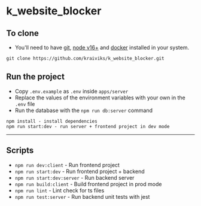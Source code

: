 # k_website_blocker

## To clone

- You'll need to have [git](https://git-scm.com/), [node v16+](https://nodejs.org/en/) and [docker](https://www.docker.com/) installed in
  your system.

`git clone https://github.com/kraiviks/k_website_blocker.git`

## Run the project

- Copy `.env.example` as `.env` inside `apps/server`
- Replace the values of the environment variables with your own in the `.env` file
- Run the database with the `npm run db:server` command

```
npm install - install dependencies
npm run start:dev - run server + frontend project in dev mode
```

---

## Scripts

- `npm run dev:client` - Run frontend project
- `npm run start:dev` - Run frontend project + backend
- `npm run start:dev:server` - Run backend server
- `npm run build:client` - Build frontend project in prod mode
- `npm run lint` - Lint check for ts files
- `npm run test:server` - Run backend unit tests with jest
